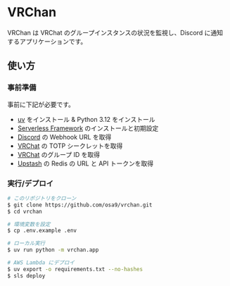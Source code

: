 # VRChan

VRChan は VRChat のグループインスタンスの状況を監視し、Discord に通知するアプリケーションです。

## 使い方

### 事前準備

事前に下記が必要です。

- [uv](https://docs.astral.sh/uv/) をインストール & Python 3.12 をインストール
- [Serverless Framework](https://www.serverless.com/framework/docs/getting-started) のインストールと初期設定
- [Discord](https://discord.com/) の Webhook URL を取得
- [VRChat](https://vrchat.com/) の TOTP シークレットを取得
- [VRChat](https://vrchat.com/) のグループ ID を取得
- [Upstash](https://upstash.com/) の Redis の URL と API トークンを取得

### 実行/デプロイ

```bash
# このリポジトリをクローン
$ git clone https://github.com/osa9/vrchan.git
$ cd vrchan

# 環境変数を設定
$ cp .env.example .env

# ローカル実行
$ uv run python -m vrchan.app

# AWS Lambda にデプロイ
$ uv export -o requirements.txt --no-hashes
$ sls deploy
```
